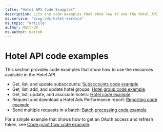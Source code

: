 ```yaml
---
title: "Hotel API Code Examples"
description: Lits the code examples that show how to use the Hotel API to manage your hotel campaigns.
ms.service: "bing-ads-hotel-service"
ms.topic: "article"
author: Matt-UX
ms.author: matrob
---
```


# Hotel API code examples

This section provides code examples that show how to use the resources available in the Hotel API.


* Get, list, and update subaccounts: [Subaccounts code example](../hotel-service/code-example-subaccounts.md)
* Get, list, add, and update hotel groups: [Hotel group code example](../hotel-service/code-example-hotel-groups.md)
* Get, list, update, and associate hotels: [Hotel code example](../hotel-service/code-example-hotels.md)
* Request and download a Hotel Ads Performance report: [Reporting code example](../hotel-service/code-example-reporting.md)
* Send multiple requests in a batch: [Batch processing code example](../hotel-service/code-example-batch.md)

For a simple example that shows how to get an OAuth access and refresh token, see [Code grant flow code example](../hotel-service/code-example-oauth.md).

<!--
Microsoft Visual Studio users can also install and use the OData Client Code Generator. It creates a service proxy that is a .NET class that defines methods for accessing the OData service. For information, see [Create an OData v4 Client App (C#)](https://docs.microsoft.com/aspnet/web-api/overview/odata-support-in-aspnet-web-api/odata-v4/create-an-odata-v4-client-app).
-->
